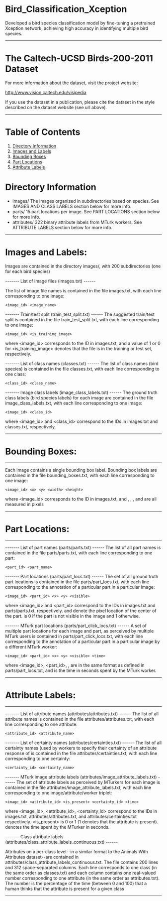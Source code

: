 # Bird_Classification_Xception
Developed a bird species classification model by fine-tuning a pretrained Xception network, achieving high accuracy in identifying multiple bird species.

***
# The Caltech-UCSD Birds-200-2011 Dataset


For more information about the dataset, visit the project website:

  http://www.vision.caltech.edu/visipedia

If you use the dataset in a publication, please cite the dataset in
the style described on the dataset website (see url above).
***

# Table of Contents

1. [Directory Information](#directory-information)
2. [Images and Labels](#images-and-labels)
3. [Bounding Boxes](#bounding-boxes)
4. [Part Locations](#part-locations) 
5. [Attribute Labels](#attribute-labels)
   

# Directory Information

- images/
    The images organized in subdirectories based on species. See 
    IMAGES AND CLASS LABELS section below for more info.
- parts/
    15 part locations per image. See PART LOCATIONS section below 
    for more info.
- attributes/
    322 binary attribute labels from MTurk workers. See ATTRIBUTE LABELS 
    section below for more info.


***
# Images and Labels:

Images are contained in the directory images/, with 200 subdirectories (one for each bird species)

------- List of image files (images.txt) ------

The list of image file names is contained in the file images.txt, with each line corresponding to one image:

    <image_id> <image_name>


------- Train/test split (train_test_split.txt) ------
The suggested train/test split is contained in the file train_test_split.txt, with each line corresponding to one image:

    <image_id> <is_training_image>

where <image_id> corresponds to the ID in images.txt, and a value of 1 or 0 for <is_training_image> denotes that the file is in the training or test set, respectively.


------- List of class names (classes.txt) ------
The list of class names (bird species) is contained in the file classes.txt, with each line corresponding to one class:

    <class_id> <class_name>


------- Image class labels (image_class_labels.txt) ------
The ground truth class labels (bird species labels) for each image are contained in the file image_class_labels.txt, with each line corresponding to one image:

    <image_id> <class_id>

where <image_id> and <class_id> correspond to the IDs in images.txt and classes.txt, respectively.



***
# Bounding Boxes:
***

Each image contains a single bounding box label.  Bounding box labels are contained in the file bounding_boxes.txt, with each line corresponding to one image:

    <image_id> <x> <y> <width> <height>

where <image_id> corresponds to the ID in images.txt, and <x>, <y>, <width>, and <height> are all measured in pixels




***
# Part Locations:
***

------- List of part names (parts/parts.txt) ------
The list of all part names is contained in the file parts/parts.txt, with each line corresponding to one part:

    <part_id> <part_name>


------- Part locations (parts/part_locs.txt) ------
The set of all ground truth part locations is contained in the file parts/part_locs.txt, with each line corresponding to the annotation of a particular part in a particular image:

    <image_id> <part_id> <x> <y> <visible>

where <image_id> and <part_id> correspond to the IDs in images.txt and parts/parts.txt, respectively.  <x> and <y> denote the pixel location of the center of the part.  <visible> is 0 if the part is not visible in the image and 1 otherwise.


------- MTurk part locations (parts/part_click_locs.txt) ------
A set of multiple part locations for each image and part, as perceived by multiple MTurk users is contained in parts/part_click_locs.txt, with each line corresponding to the annotation of a particular part in a particular image by a different MTurk worker:

    <image_id> <part_id> <x> <y> <visible> <time>

where <image_id>, <part_id>, <x>, <y> are in the same format as defined in parts/part_locs.txt, and <time> is the time in seconds spent by the MTurk worker.


***
# Attribute Labels:
***

------- List of attribute names (attributes/attributes.txt) ------
The list of all attribute names is contained in the file attributes/attributes.txt, with each line corresponding to one attribute:

    <attribute_id> <attribute_name>


------- List of certainty names (attributes/certainties.txt) ------
The list of all certainty names (used by workers to specify their certainty of an attribute response of is contained in the file attributes/certainties.txt, with each line corresponding to one certainty:

    <certainty_id> <certainty_name>


------- MTurk image attribute labels (attributes/image_attribute_labels.txt) ------
The set of attribute labels as perceived by MTurkers for each image is contained in the file attributes/image_attribute_labels.txt, with each line corresponding to one image/attribute/worker triplet:

    <image_id> <attribute_id> <is_present> <certainty_id> <time>

where <image_id>, <attribute_id>, <certainty_id> correspond to the IDs in images.txt, attributes/attributes.txt, and attributes/certainties.txt respectively.  <is_present> is 0 or 1 (1 denotes that the attribute is present).  <time> denotes the time spent by the MTurker in seconds.


------- Class attribute labels (attributes/class_attribute_labels_continuous.txt) ------

Attributes on a per-class level--in a similar format to the Animals With Attributes dataset--are contained in attributes/class_attribute_labels_continuous.txt.  The file contains 200 lines and 312 space-separated columns.  Each line corresponds to one class (in the same order as classes.txt) and each column contains one real-valued number corresponding to one attribute (in the same order as attributes.txt).  The number is the percentage of the time (between 0 and 100) that a human thinks that the attribute is present for a given class
***
